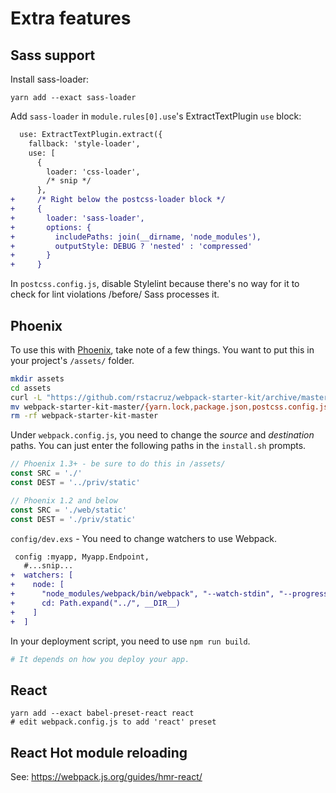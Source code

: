 Extra features
==============

Sass support
------------

Install sass-loader:

```
yarn add --exact sass-loader
```

Add `sass-loader` in `module.rules[0].use`'s ExtractTextPlugin `use` block:

```diff
  use: ExtractTextPlugin.extract({
    fallback: 'style-loader',
    use: [
      {
        loader: 'css-loader',
        /* snip */
      },
+     /* Right below the postcss-loader block */
+     {
+       loader: 'sass-loader',
+       options: {
+         includePaths: join(__dirname, 'node_modules'),
+         outputStyle: DEBUG ? 'nested' : 'compressed'
+       }
+     }
```

In `postcss.config.js`, disable Stylelint because there's no way for it to check for lint violations /before/ Sass processes it.

Phoenix
-------

To use this with [Phoenix](http://www.phoenixframework.org), take note of a few things. You want to put this in your project's `/assets/` folder.

```bash
mkdir assets
cd assets
curl -L "https://github.com/rstacruz/webpack-starter-kit/archive/master.tar.gz" | tar xz
mv webpack-starter-kit-master/{yarn.lock,package.json,postcss.config.js,webpack.config.js,.stylelintrc,web/assets,web/css,web/js,web/html} .
rm -rf webpack-starter-kit-master
```

Under `webpack.config.js`, you need to change the *source* and *destination* paths. You can just enter the following paths in the `install.sh` prompts.

```js
// Phoenix 1.3+ - be sure to do this in /assets/
const SRC = './'
const DEST = '../priv/static'
```

```js
// Phoenix 1.2 and below
const SRC = './web/static'
const DEST = './priv/static'
```

`config/dev.exs` - You need to change watchers to use Webpack.

```diff
 config :myapp, Myapp.Endpoint,
   #...snip...
+  watchers: [
+    node: [
+      "node_modules/webpack/bin/webpack", "--watch-stdin", "--progress", "--colors",
+      cd: Path.expand("../", __DIR__)
+    ]
+  ]
```

In your deployment script, you need to use `npm run build`.

```ex
# It depends on how you deploy your app.
```

React
-----

```
yarn add --exact babel-preset-react react
# edit webpack.config.js to add 'react' preset
```

React Hot module reloading
--------------------------

See: https://webpack.js.org/guides/hmr-react/

